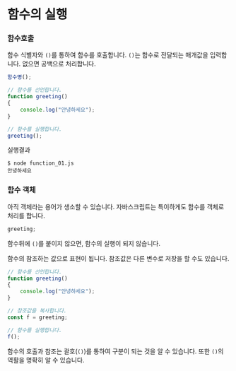 # 함수의 실행

### 함수호출
함수 식별자와 `()`를 통하여 함수를 호출합니다.
`()`는 함수로 전달되는 매개값을 입력합니다. 없으면 공백으로 처리합니다.

```javascript
함수명();
```

```javascript
// 함수를 선언합니다.
function greeting()
{
    console.log("안녕하세요");
}

// 함수를 실행합니다.
greeting();
```

실행결과
```
$ node function_01.js
안녕하세요
```
### 함수 객체
아직 객체라는 용어가 생소할 수 있습니다. 자바스크립트는 특이하게도 함수를 객체로 처리를 합니다.

```javascript
greeting;
```

함수뒤에 `()`를 붙이지 않으면, 함수의 실행이 되지 않습니다.

함수의 참조하는 값으로 표현이 됩니다. 참조값은 다른 변수로 저장을 할 수도 있습니다.

```javascript
// 함수를 선언합니다.
function greeting()
{
    console.log("안녕하세요");
}

// 참조값을 복사합니다.
const f = greeting;

// 함수를 실행합니다.
f();
```

함수의 호출과 참조는 괄호(`()`)를 통하여 구분이 되는 것을 알 수 있습니다. 또한 `()`의 역활을 명확히 알 수 있습니다. 
